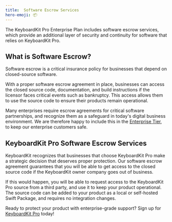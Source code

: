 ```yaml
---
title:  Software Escrow Services
hero-emoji: 📦
---
```


The KeyboardKit Pro Enterprise Plan includes software escrow services, which provide an additional layer of security and continuity for software that relies on KeyboardKit Pro.



## What is Software Escrow?

Software escrow is a critical insurance policy for businesses that depend on closed-source software. 

With a proper software escrow agreement in place, businesses can access the closed source code, documentation, and build instructions if the licensor faces critical events such as bankruptcy. This access allows them to use the source code to ensure their products remain operational.

Many enterprises require escrow agreements for critical software partnerships, and recognize them as a safeguard in today's digital business environment. We are therefore happy to include this in the [Enterprise Tier](/pro), to keep our enterprise customers safe.


## KeyboardKit Pro Software Escrow Services

KeyboardKit recognizes that businesses that choose KeyboardKit Pro make a strategic decision that deserves proper protection. Our software escrow agreement guarantees that you will be able to get access to the closed source code if the KeyboardKit owner company goes out of business.

If this would happen, you will be able to request access to the KeyboardKit Pro source from a third party, and use it to keep your product operational. The source code can be added to your product as a local or self-hosted Swift Package, and requires no integration changes.

Ready to protect your product with enterprise-grade support? Sign up for [KeyboardKit Pro](/pro) today!